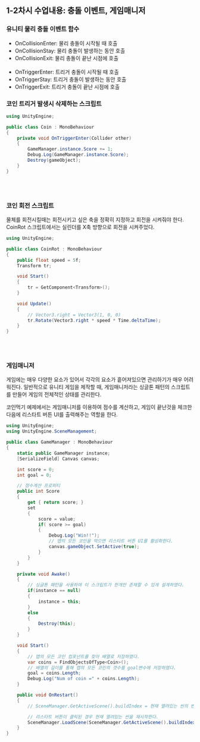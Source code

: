 <h2>1-2차시 수업내용: 충돌 이벤트, 게임매니저</h2>

<h3>유니티 물리 충돌 이벤트 함수</h3>

- OnCollisionEnter: 물리 충돌이 시작될 때 호출
- OnCollisionStay: 물리 충돌이 발생하는 동안 호출
- OnCollisionExit: 물리 충돌이 끝난 시점에 호출
<br><br>
- OnTriggerEnter: 트리거 충돌이 시작될 때 호출
- OnTriggerStay: 트리거 충돌이 발생하는 동안 호출
- OnTriggerExit: 트리거 충돌이 끝난 시점에 호출

<h3>코인 트리거 발생시 삭제하는 스크립트</h3>

```C#
using UnityEngine;

public class Coin : MonoBehaviour
{
    private void OnTriggerEnter(Collider other)
    {
        GameManager.instance.Score += 1;
        Debug.Log(GameManager.instance.Score);
        Destroy(gameObject);   
    }
}
```
<br><br>

<h3>코인 회전 스크립트</h3>

물체를 회전시킬때는 회전시키고 싶은 축을 정확히 지정하고 회전을 시켜줘야 한다. CoinRot 스크립트에서는 실린더를 X축 방향으로 회전을 시켜주었다.

```C#
using UnityEngine;

public class CoinRot : MonoBehaviour
{
    public float speed = 5f;
    Transform tr;

    void Start()
    {
        tr = GetComponent<Transform>();
    }

    void Update()
    {
        // Vector3.right = Vector3(1, 0, 0)
        tr.Rotate(Vector3.right * speed * Time.deltaTime);
    }
}
```
<br><br>

<h3>게임매니저</h3>

게임에는 매우 다양한 요소가 있어서 각각의 요소가 흩어져있으면 관리하기가 매우 어려워진다. 일반적으로 유니티 게임을 제작할 때, 게임매니저라는 싱글톤 패턴의 스크립트를 만들어 게임의 전체적인 상태를 관리한다.

코인먹기 예제에서는 게임매니저를 이용하여 점수를 계산하고, 게임이 끝난것을 체크한 다음에 리스타트 버튼 UI를 출력해주는 역할을 한다.


```C#
using UnityEngine;
using UnityEngine.SceneManagement;

public class GameManager : MonoBehaviour
{
    static public GameManager instance;
    [SerializeField] Canvas canvas;

    int score = 0;
    int goal = 0;

    // 점수계산 프로퍼티
    public int Score
    {
        get { return score; }
        set
        {
            score = value;
            if( score >= goal)
            {
                Debug.Log("Win!!");
                // 맵의 모든 코인을 먹으면 리스타트 버튼 UI를 활성화한다.
                canvas.gameObject.SetActive(true);
            }
        }
    }

    private void Awake()
    {
        // 싱글톤 패턴을 사용하여 이 스크립트가 한개만 존재할 수 있게 설계하였다.
        if(instance == null)
        {
            instance = this;
        }
        else
        {
            Destroy(this);
        }
    }

    void Start()
    {
        // 맵의 모든 코인 컴포넌트를 찾아 배열로 저장하였다.
        var coins = FindObjectsOfType<Coin>();
        // 배열의 길이를 통해 맵의 모든 코인의 갯수를 goal변수에 저장하였다.
        goal = coins.Length;
        Debug.Log("Num of coin =" + coins.Length);
    }

    public void OnRestart()
    {
        // SceneManager.GetActiveScene().buildIndex = 현재 열려있는 씬의 번호

        // 리스타트 버튼이 클릭된 경우 현재 열려있는 씬을 재시작한다.
        SceneManager.LoadScene(SceneManager.GetActiveScene().buildIndex);
    }
}
```
